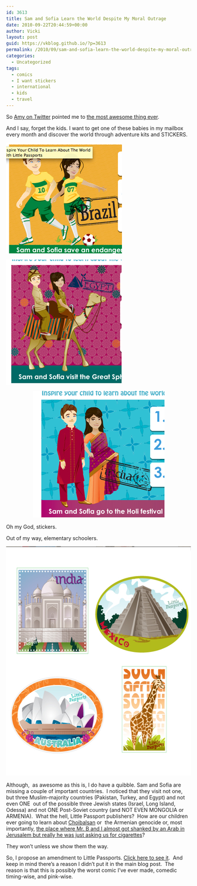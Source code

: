 ```yaml
---
id: 3613
title: Sam and Sofia Learn the World Despite My Moral Outrage
date: 2010-09-22T20:44:59+00:00
author: Vicki
layout: post
guid: https://vkblog.github.io/?p=3613
permalink: /2010/09/sam-and-sofia-learn-the-world-despite-my-moral-outrage/
categories:
  - Uncategorized
tags:
  - comics
  - I want stickers
  - international
  - kids
  - travel
---
```

[](https://raw.githubusercontent.com/vkblog/vkblog.github.io/master/public/img/2010/09/Screen-shot-2010-09-22-at-8.57.56-PM.png)So [Amy on Twitter](http://twitter.com/thebitchinwife) pointed me to [the most awesome thing ever](http://www.littlepassports.com/index.html).

And I say, forget the kids. I want to get one of these babies in my mailbox every month and discover the world through adventure kits and STICKERS.

[<img class="aligncenter size-full wp-image-3615" title="Screen shot 2010-09-22 at 8.57.39 PM" src="https://raw.githubusercontent.com/vkblog/vkblog.github.io/master/public/img/2010/09/Screen-shot-2010-09-22-at-8.57.39-PM.png" alt="" width="316" height="301" />](https://raw.githubusercontent.com/vkblog/vkblog.github.io/master/public/img/2010/09/Screen-shot-2010-09-22-at-8.57.39-PM.png)

[<img class="aligncenter size-full wp-image-3616" title="Screen shot 2010-09-22 at 8.57.50 PM" src="https://raw.githubusercontent.com/vkblog/vkblog.github.io/master/public/img/2010/09/Screen-shot-2010-09-22-at-8.57.50-PM.png" alt="" width="315" height="340" />](https://raw.githubusercontent.com/vkblog/vkblog.github.io/master/public/img/2010/09/Screen-shot-2010-09-22-at-8.57.50-PM.png)

<p style="text-align: center;">
  <a href="https://raw.githubusercontent.com/vkblog/vkblog.github.io/master/public/img/2010/09/Screen-shot-2010-09-22-at-8.57.56-PM.png"><img class="aligncenter" title="Screen shot 2010-09-22 at 8.57.56 PM" src="https://raw.githubusercontent.com/vkblog/vkblog.github.io/master/public/img/2010/09/Screen-shot-2010-09-22-at-8.57.56-PM.png" alt="" width="359" height="344" /></a>
</p>

Oh my God, stickers.

<!--more-->

Out of my way, elementary schoolers.

[<img class="aligncenter size-full wp-image-3618" title="Screen shot 2010-09-22 at 9.01.40 PM" src="https://raw.githubusercontent.com/vkblog/vkblog.github.io/master/public/img/2010/09/Screen-shot-2010-09-22-at-9.01.40-PM.png" alt="" width="605" height="623" />](https://raw.githubusercontent.com/vkblog/vkblog.github.io/master/public/img/2010/09/Screen-shot-2010-09-22-at-9.01.40-PM.png)

Although,  as awesome as this is, I do have a quibble. Sam and Sofia are missing a couple of important countries.  I noticed that they visit not one, but three Muslim-majority countries (Pakistan, Turkey, and Egypt) and not even ONE  out of the possible three Jewish states (Israel, Long Island, Odessa) and not ONE Post-Soviet country (and NOT EVEN MONGOLIA or ARMENIA).  What the hell, Little Passport publishers?  How are our children ever going to learn about [Choibalsan](http://en.wikipedia.org/wiki/Khorloogiin_Choibalsan#Stalinist_purges) or  the Armenian genocide or, most importantly, [the place where Mr. B and I almost got shanked by an Arab in Jerusalem but really he was just asking us for cigarettes](http://maps.google.com/maps?f=q&source=s_q&hl=en&q=Al-Mansuriya,+Jerusalem,+Israel&sll=31.77714,35.24236&sspn=0.007023,0.010139&ie=UTF8&cd=1&geocode=FQru5AEdLcIZAg&split=0&hq=&hnear=Al-Mansuriya,+Jerusalem,+Israel&ll=31.780341,35.24222&spn=0.007023,0.010139&z=17&layer=c&cbll=31.780341,35.24222&cbp=12,0,,0,5&photoid=po-10979259)?

They won&#8217;t unless we show them the way.

So, I propose an amendment to Little Passports. [Click here to see it](https://raw.githubusercontent.com/vkblog/vkblog.github.io/master/public/img/2010/09/Page_12.jpg).  And keep in mind there&#8217;s a reason I didn&#8217;t put it in the main blog post.  The reason is that this is possibly the worst comic I&#8217;ve ever made, comedic timing-wise, and pink-wise.